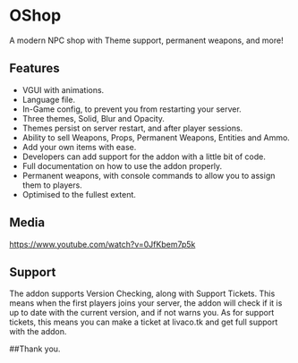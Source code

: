 # OShop
A modern NPC shop with Theme support, permanent weapons, and more!

## Features
- VGUI with animations.
- Language file.
- In-Game config, to prevent you from restarting your server.
- Three themes, Solid, Blur and Opacity.
- Themes persist on server restart, and after player sessions.
- Ability to sell Weapons, Props, Permanent Weapons, Entities and Ammo.
- Add your own items with ease.
- Developers can add support for the addon with a little bit of code.
- Full documentation on how to use the addon properly.
- Permanent weapons, with console commands to allow you to assign them to players.
- Optimised to the fullest extent.

## Media
https://www.youtube.com/watch?v=0JfKbem7p5k

## Support
The addon supports Version Checking, along with Support Tickets. This means when the first players joins your server, the addon will check if it is up to date with the current version, and if not warns you. As for support tickets, this means you can make a ticket at livaco.tk and get full support with the addon.

##Thank you.
